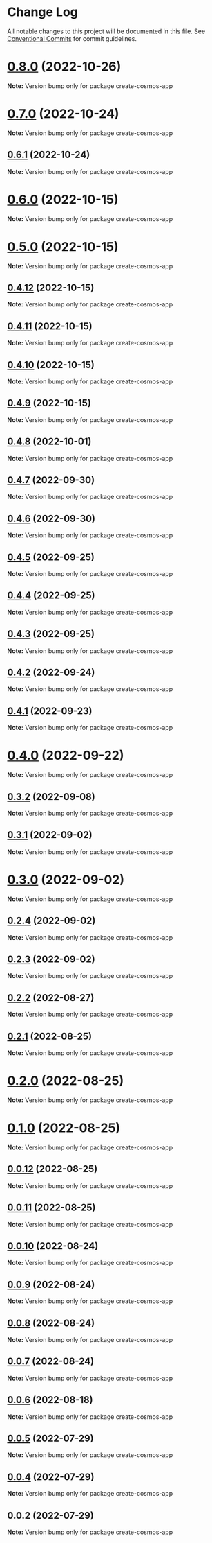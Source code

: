 # Change Log

All notable changes to this project will be documented in this file.
See [Conventional Commits](https://conventionalcommits.org) for commit guidelines.

# [0.8.0](https://github.com/cosmology-tech/create-cosmos-app/compare/create-cosmos-app@0.7.0...create-cosmos-app@0.8.0) (2022-10-26)

**Note:** Version bump only for package create-cosmos-app





# [0.7.0](https://github.com/cosmology-tech/create-cosmos-app/compare/create-cosmos-app@0.6.1...create-cosmos-app@0.7.0) (2022-10-24)

**Note:** Version bump only for package create-cosmos-app





## [0.6.1](https://github.com/cosmology-tech/create-cosmos-app/compare/create-cosmos-app@0.6.0...create-cosmos-app@0.6.1) (2022-10-24)

**Note:** Version bump only for package create-cosmos-app





# [0.6.0](https://github.com/cosmology-tech/create-cosmos-app/compare/create-cosmos-app@0.5.0...create-cosmos-app@0.6.0) (2022-10-15)

**Note:** Version bump only for package create-cosmos-app





# [0.5.0](https://github.com/cosmology-tech/create-cosmos-app/compare/create-cosmos-app@0.4.12...create-cosmos-app@0.5.0) (2022-10-15)

**Note:** Version bump only for package create-cosmos-app





## [0.4.12](https://github.com/cosmology-tech/create-cosmos-app/compare/create-cosmos-app@0.4.11...create-cosmos-app@0.4.12) (2022-10-15)

**Note:** Version bump only for package create-cosmos-app





## [0.4.11](https://github.com/cosmology-tech/create-cosmos-app/compare/create-cosmos-app@0.4.10...create-cosmos-app@0.4.11) (2022-10-15)

**Note:** Version bump only for package create-cosmos-app





## [0.4.10](https://github.com/cosmology-tech/create-cosmos-app/compare/create-cosmos-app@0.4.9...create-cosmos-app@0.4.10) (2022-10-15)

**Note:** Version bump only for package create-cosmos-app





## [0.4.9](https://github.com/cosmology-tech/create-cosmos-app/compare/create-cosmos-app@0.4.8...create-cosmos-app@0.4.9) (2022-10-15)

**Note:** Version bump only for package create-cosmos-app





## [0.4.8](https://github.com/cosmology-tech/create-cosmos-app/compare/create-cosmos-app@0.4.7...create-cosmos-app@0.4.8) (2022-10-01)

**Note:** Version bump only for package create-cosmos-app





## [0.4.7](https://github.com/cosmology-tech/create-cosmos-app/compare/create-cosmos-app@0.4.6...create-cosmos-app@0.4.7) (2022-09-30)

**Note:** Version bump only for package create-cosmos-app





## [0.4.6](https://github.com/cosmology-tech/create-cosmos-app/compare/create-cosmos-app@0.4.5...create-cosmos-app@0.4.6) (2022-09-30)

**Note:** Version bump only for package create-cosmos-app





## [0.4.5](https://github.com/cosmology-tech/create-cosmos-app/compare/create-cosmos-app@0.4.4...create-cosmos-app@0.4.5) (2022-09-25)

**Note:** Version bump only for package create-cosmos-app





## [0.4.4](https://github.com/cosmology-tech/create-cosmos-app/compare/create-cosmos-app@0.4.3...create-cosmos-app@0.4.4) (2022-09-25)

**Note:** Version bump only for package create-cosmos-app





## [0.4.3](https://github.com/cosmology-tech/create-cosmos-app/compare/create-cosmos-app@0.4.2...create-cosmos-app@0.4.3) (2022-09-25)

**Note:** Version bump only for package create-cosmos-app





## [0.4.2](https://github.com/cosmology-tech/create-cosmos-app/compare/create-cosmos-app@0.4.1...create-cosmos-app@0.4.2) (2022-09-24)

**Note:** Version bump only for package create-cosmos-app





## [0.4.1](https://github.com/cosmology-tech/create-cosmos-app/compare/create-cosmos-app@0.4.0...create-cosmos-app@0.4.1) (2022-09-23)

**Note:** Version bump only for package create-cosmos-app





# [0.4.0](https://github.com/cosmology-tech/create-cosmos-app/compare/create-cosmos-app@0.3.2...create-cosmos-app@0.4.0) (2022-09-22)

**Note:** Version bump only for package create-cosmos-app





## [0.3.2](https://github.com/cosmology-tech/create-cosmos-app/compare/create-cosmos-app@0.3.1...create-cosmos-app@0.3.2) (2022-09-08)

**Note:** Version bump only for package create-cosmos-app





## [0.3.1](https://github.com/cosmology-tech/create-cosmos-app/compare/create-cosmos-app@0.3.0...create-cosmos-app@0.3.1) (2022-09-02)

**Note:** Version bump only for package create-cosmos-app





# [0.3.0](https://github.com/cosmology-tech/create-cosmos-app/compare/create-cosmos-app@0.2.4...create-cosmos-app@0.3.0) (2022-09-02)

**Note:** Version bump only for package create-cosmos-app





## [0.2.4](https://github.com/cosmology-tech/create-cosmos-app/compare/create-cosmos-app@0.2.3...create-cosmos-app@0.2.4) (2022-09-02)

**Note:** Version bump only for package create-cosmos-app





## [0.2.3](https://github.com/cosmology-tech/create-cosmos-app/compare/create-cosmos-app@0.2.2...create-cosmos-app@0.2.3) (2022-09-02)

**Note:** Version bump only for package create-cosmos-app





## [0.2.2](https://github.com/cosmology-tech/create-cosmos-app/compare/create-cosmos-app@0.2.1...create-cosmos-app@0.2.2) (2022-08-27)

**Note:** Version bump only for package create-cosmos-app





## [0.2.1](https://github.com/cosmology-tech/create-cosmos-app/compare/create-cosmos-app@0.2.0...create-cosmos-app@0.2.1) (2022-08-25)

**Note:** Version bump only for package create-cosmos-app





# [0.2.0](https://github.com/cosmology-tech/create-cosmos-app/compare/create-cosmos-app@0.1.0...create-cosmos-app@0.2.0) (2022-08-25)

**Note:** Version bump only for package create-cosmos-app





# [0.1.0](https://github.com/cosmology-tech/create-cosmos-app/compare/create-cosmos-app@0.0.12...create-cosmos-app@0.1.0) (2022-08-25)

**Note:** Version bump only for package create-cosmos-app





## [0.0.12](https://github.com/cosmology-tech/create-cosmos-app/compare/create-cosmos-app@0.0.11...create-cosmos-app@0.0.12) (2022-08-25)

**Note:** Version bump only for package create-cosmos-app





## [0.0.11](https://github.com/cosmology-tech/create-cosmos-app/compare/create-cosmos-app@0.0.10...create-cosmos-app@0.0.11) (2022-08-25)

**Note:** Version bump only for package create-cosmos-app





## [0.0.10](https://github.com/cosmology-tech/create-cosmos-app/compare/create-cosmos-app@0.0.9...create-cosmos-app@0.0.10) (2022-08-24)

**Note:** Version bump only for package create-cosmos-app





## [0.0.9](https://github.com/cosmology-tech/create-cosmos-app/compare/create-cosmos-app@0.0.8...create-cosmos-app@0.0.9) (2022-08-24)

**Note:** Version bump only for package create-cosmos-app





## [0.0.8](https://github.com/cosmology-tech/create-cosmos-app/compare/create-cosmos-app@0.0.7...create-cosmos-app@0.0.8) (2022-08-24)

**Note:** Version bump only for package create-cosmos-app





## [0.0.7](https://github.com/cosmology-tech/create-cosmos-app/compare/create-cosmos-app@0.0.6...create-cosmos-app@0.0.7) (2022-08-24)

**Note:** Version bump only for package create-cosmos-app





## [0.0.6](https://github.com/cosmology-tech/create-cosmos-app/compare/create-cosmos-app@0.0.5...create-cosmos-app@0.0.6) (2022-08-18)

**Note:** Version bump only for package create-cosmos-app





## [0.0.5](https://github.com/cosmology-tech/create-cosmos-app/compare/create-cosmos-app@0.0.4...create-cosmos-app@0.0.5) (2022-07-29)

**Note:** Version bump only for package create-cosmos-app





## [0.0.4](https://github.com/cosmology-tech/create-cosmos-app/compare/create-cosmos-app@0.0.2...create-cosmos-app@0.0.4) (2022-07-29)

**Note:** Version bump only for package create-cosmos-app





## 0.0.2 (2022-07-29)

**Note:** Version bump only for package create-cosmos-app

